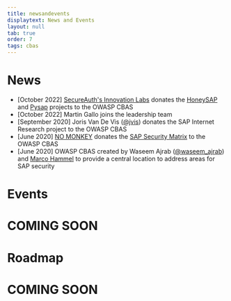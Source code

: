 ```yaml
---
title: newsandevents
displaytext: News and Events
layout: null
tab: true
order: 7
tags: cbas
---
```


# News

- [October 2022] [SecureAuth's Innovation Labs](https://www.secureauth.com/labs/) donates the [HoneySAP]() and [Pysap]() projects to the OWASP CBAS
- [October 2022] Martin Gallo joins the leadership team
- [September 2020] Joris Van De Vis ([@jvis](https://twitter.com/jvis)) donates the SAP Internet Research project to the OWASP CBAS
- [June 2020] [NO MONKEY](https://www.no-monkey.com) donates the [SAP Security Matrix](https://www.no-monkey.com/sap-security-matrix/) to the OWASP CBAS
- [June 2020] OWASP CBAS created by Waseem Ajrab ([@waseem_ajrab](https://twitter.com/waseem_ajrab)) and [Marco Hammel](https://www.linkedin.com/in/marcohammel/) to provide a central location to address areas for SAP security  


# Events

# __COMING SOON__


# Roadmap

# __COMING SOON__
